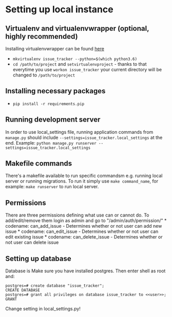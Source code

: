 # Setting up local instance


## Virtualenv and virtualenvwrapper (optional, highly recommended)

Installing virtualenvwrapper can be found [here](http://virtualenvwrapper.readthedocs.io/en/latest/install.html)

* `mkvirtualenv issue_tracker --python=$(which python3.6)`
* `cd /path/to/project` and `setvirtualenvproject` - thanks to that everytime you use `workon issue_tracker` your current directory will be changed to `/path/to/project`

## Installing necessary packages

* `pip install -r requirements.pip`

## Running development server

In order to use local_settings file, running application commands from `manage.py` should include `--settings=issue_tracker.local_settings` at the end. Example: `python manage.py runserver --settings=issue_tracker.local_settings`

## Makefile commands
There's a makefile available to run specific commandsm e.g. running local server or running migrations. To run it simply use `make command_name`, for example: `make runserver` to run local server.

## Permissions
There are three permissions defining what use can or cannot do.
To add/edit/remove them login as admin and go to "/admin/auth/permission/"
    * codename: can_add_issue - Determines whether or not user can add new issue
    * codename: can_edit_issue - Determines whether or not user can edit existing issue
    * codename: can_delete_issue - Determines whether or not user can delete issue

## Setting up database

Database is Make sure you have installed postgres. Then enter shell as root and:

```
postgres=# create database "issue_tracker";
CREATE DATABASE
postgres=# grant all privileges on database issue_tracker to <<user>>;
GRANT
```

Change setting in local_settings.py!
